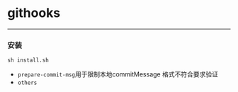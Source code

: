 # githooks

---

### 安装
`sh install.sh`


* `prepare-commit-msg`用于限制本地commitMessage 格式不符合要求验证
* `others`

